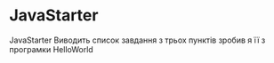 # JavaStarter
JavaStarter
Виводить список завдання з трьох пунктів зробив я її з програмки HelloWorld
